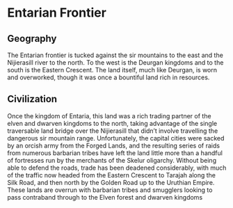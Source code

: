 # Entarian Frontier

## Geography

The Entarian frontier is tucked against the sir mountains to the east and the Nijierasill river to the north. To the west is the Deurgan kingdoms and to the south is the Eastern Crescent. The land itself, much like Deurgan, is worn and overworked, though it was once a bountiful land rich in resources.


## Civilization

Once the kingdom of Entaria, this land was a rich trading partner of the elven and dwarven kingdoms to the north, taking advantage of the single traversable land bridge over the Nijierasill that didn’t involve travelling the dangerous sir mountain range. Unfortunately, the capital cities were sacked by an orcish army from the Forged Lands, and the resulting series of raids from numerous barbarian tribes have left the land little more than a handful of fortresses run by the merchants of the Skelur oligarchy. Without being able to defend the roads, trade has been deadened considerably, with much of the traffic now headed from the Eastern Crescent to Tarajah along the Silk Road, and then north by the Golden Road up to the Uruthian Empire. These lands are overrun with barbarian tribes and smugglers looking to pass contraband through to the Elven forest and dwarven kingdoms